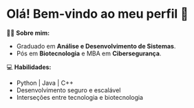 # Olá! Bem-vindo ao meu perfil 👋

👨‍💻 **Sobre mim:**  
- Graduado em **Análise e Desenvolvimento de Sistemas**.  
- Pós em **Biotecnologia** e MBA em **Cibersegurança**.  

💻 **Habilidades:**  
- Python | Java | C++  
- Desenvolvimento seguro e escalável  
- Interseções entre tecnologia e biotecnologia  


